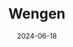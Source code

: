 ---
title: "Wengen"
excerpt: "Where Alpine summits cradle timbered cottages"
gallery_name: "wengen"
date: 2024-06-18
header:
  overlay_image: cover/wengen_3v1.jpg
---